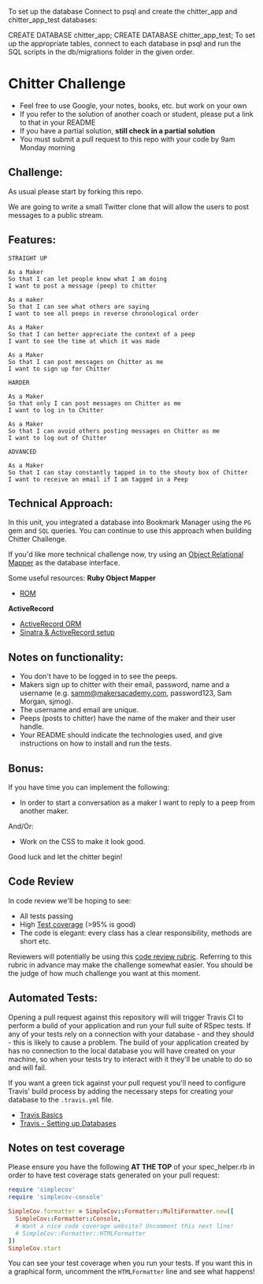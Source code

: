 To set up the database
Connect to psql and create the chitter_app and chitter_app_test databases:

CREATE DATABASE chitter_app;
CREATE DATABASE chitter_app_test;
To set up the appropriate tables, connect to each database in psql and run the SQL scripts in the db/migrations folder in the given order.


Chitter Challenge
=================

* Feel free to use Google, your notes, books, etc. but work on your own
* If you refer to the solution of another coach or student, please put a link to that in your README
* If you have a partial solution, **still check in a partial solution**
* You must submit a pull request to this repo with your code by 9am Monday morning

Challenge:
-------

As usual please start by forking this repo.

We are going to write a small Twitter clone that will allow the users to post messages to a public stream.

Features:
-------

```
STRAIGHT UP

As a Maker
So that I can let people know what I am doing  
I want to post a message (peep) to chitter

As a maker
So that I can see what others are saying  
I want to see all peeps in reverse chronological order

As a Maker
So that I can better appreciate the context of a peep
I want to see the time at which it was made

As a Maker
So that I can post messages on Chitter as me
I want to sign up for Chitter

HARDER

As a Maker
So that only I can post messages on Chitter as me
I want to log in to Chitter

As a Maker
So that I can avoid others posting messages on Chitter as me
I want to log out of Chitter

ADVANCED

As a Maker
So that I can stay constantly tapped in to the shouty box of Chitter
I want to receive an email if I am tagged in a Peep
```

Technical Approach:
-----

In this unit, you integrated a database into Bookmark Manager using the `PG` gem and `SQL` queries. You can continue to use this approach when building Chitter Challenge.

If you'd like more technical challenge now, try using an [Object Relational Mapper](https://en.wikipedia.org/wiki/Object-relational_mapping) as the database interface.

Some useful resources:
**Ruby Object Mapper**
- [ROM](https://rom-rb.org/)

**ActiveRecord**
- [ActiveRecord ORM](https://guides.rubyonrails.org/active_record_basics.html)
- [Sinatra & ActiveRecord setup](https://learn.co/lessons/sinatra-activerecord-setup)

Notes on functionality:
------

* You don't have to be logged in to see the peeps.
* Makers sign up to chitter with their email, password, name and a username (e.g. samm@makersacademy.com, password123, Sam Morgan, sjmog).
* The username and email are unique.
* Peeps (posts to chitter) have the name of the maker and their user handle.
* Your README should indicate the technologies used, and give instructions on how to install and run the tests.

Bonus:
-----

If you have time you can implement the following:

* In order to start a conversation as a maker I want to reply to a peep from another maker.

And/Or:

* Work on the CSS to make it look good.

Good luck and let the chitter begin!

Code Review
-----------

In code review we'll be hoping to see:

* All tests passing
* High [Test coverage](https://github.com/makersacademy/course/blob/main/pills/test_coverage.md) (>95% is good)
* The code is elegant: every class has a clear responsibility, methods are short etc.

Reviewers will potentially be using this [code review rubric](docs/review.md).  Referring to this rubric in advance may make the challenge somewhat easier.  You should be the judge of how much challenge you want at this moment.

Automated Tests:
-----

Opening a pull request against this repository will will trigger Travis CI to perform a build of your application and run your full suite of RSpec tests. If any of your tests rely on a connection with your database - and they should - this is likely to cause a problem. The build of your application created by has no connection to the local database you will have created on your machine, so when your tests try to interact with it they'll be unable to do so and will fail.

If you want a green tick against your pull request you'll need to configure Travis' build process by adding the necessary steps for creating your database to the `.travis.yml` file.

- [Travis Basics](https://docs.travis-ci.com/user/tutorial/)
- [Travis - Setting up Databases](https://docs.travis-ci.com/user/database-setup/)

Notes on test coverage
----------------------

Please ensure you have the following **AT THE TOP** of your spec_helper.rb in order to have test coverage stats generated
on your pull request:

```ruby
require 'simplecov'
require 'simplecov-console'

SimpleCov.formatter = SimpleCov::Formatter::MultiFormatter.new([
  SimpleCov::Formatter::Console,
  # Want a nice code coverage website? Uncomment this next line!
  # SimpleCov::Formatter::HTMLFormatter
])
SimpleCov.start
```

You can see your test coverage when you run your tests. If you want this in a graphical form, uncomment the `HTMLFormatter` line and see what happens!
